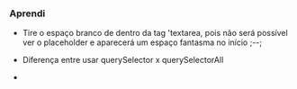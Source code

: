 ### Aprendi
- Tire o espaço branco de dentro da tag 'textarea, pois não será possível ver o placeholder e aparecerá um espaço fantasma no início ;--;

- Diferença entre usar querySelector x querySelectorAll

- 

